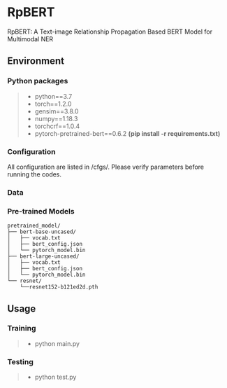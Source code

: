 # RpBERT
RpBERT: A Text-image Relationship Propagation Based BERT Model  for Multimodal NER

## Environment
### Python packages
>- python==3.7
>- torch==1.2.0
>- gensim==3.8.0 
>- numpy==1.18.3
>- torchcrf==1.0.4
>- pytorch-pretrained-bert==0.6.2
**(pip install -r requirements.txt)**

### Configuration
All configuration are listed in /cfgs/. Please verify parameters before running the codes.

### Data

### Pre-trained Models
```
pretrained_model/
├── bert-base-uncased/
│   ├── vocab.txt
│   ├── bert_config.json
│   └── pytorch_model.bin
├── bert-large-uncased/
│   ├── vocab.txt
│   ├── bert_config.json
│   └── pytorch_model.bin
└── resnet/
    └──resnet152-b121ed2d.pth
```
## Usage
### Training
>- python main.py 

### Testing
>- python test.py